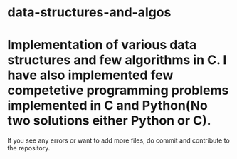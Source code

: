 # data-structures-and-algos
Implementation of various data structures and few algorithms in C.
I have also implemented few competetive programming problems implemented in C and Python(No two solutions either Python or C).
===========================================================================================================

If you see any errors or want to add more files, do commit and contribute to the repository.

